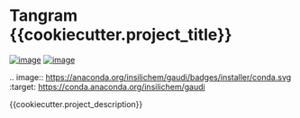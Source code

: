 # Tangram {{cookiecutter.project_title}}

[![image](https://readthedocs.org/projects/tangram-suite/badge/?version=latest)](http://tangram-suite.readthedocs.io/en/latest/tangram_{{cookiecutter.project_slug}}.html)
[![image](https://anaconda.org/insilichem/tangram_{{cookiecutter.project_slug}}/badges/installer/conda.svg)](https://conda.anaconda.org/insilichem/tangram_{{cookiecutter.project_slug}})

.. image:: https://anaconda.org/insilichem/gaudi/badges/installer/conda.svg
    :target: https://conda.anaconda.org/insilichem/gaudi

{{cookiecutter.project_description}}